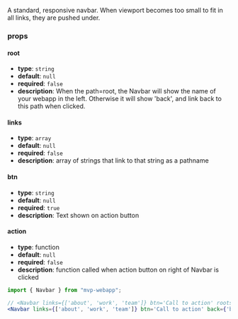 A standard, responsive navbar. When viewport becomes too small to fit in all links, they are pushed under. 

### props
#### root
- **type**: `string`
- **default**: `null`
- **required**: `false`
- **description**: When the path=root, the Navbar will show the name of your webapp in the left. Otherwise it will show 'back', and link back to this path when clicked.

#### links
- **type**: `array`
- **default**: `null`
- **required**: `false`
- **description**: array of strings that link to that string as a pathname

#### btn
- **type**: `string` 
- **default**: `null`
- **required**: `true`
- **description**: Text shown on action button

#### action 
- **type**: function
- **default**: `null`
- **required**: `false`
- **description**: function called when action button on right of Navbar is clicked

<!-- 
#### back
- **type**: `bool`
- **default**: `null`
- **required**: `false`
- **description**: url to go back to when not on root page -->

```jsx
import { Navbar } from "mvp-webapp";

// <Navbar links={['about', 'work', 'team']} btn='Call to action' roots={[]}/>;
<Navbar links={['about', 'work', 'team']} btn='Call to action' back={'back a page'} name={"Some ANmemeasd"}/>;
```